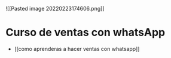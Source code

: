 ![[Pasted image 20220223174606.png]]


# Curso de ventas con whatsApp
* [[como aprenderas a hacer ventas con whatsapp]]